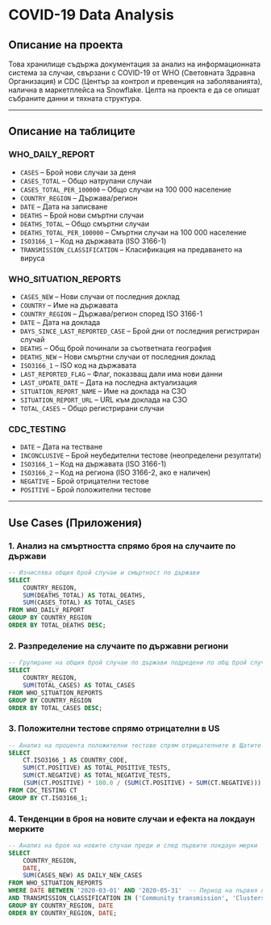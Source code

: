 # COVID-19 Data Analysis

## Описание на проекта

Това хранилище съдържа документация за анализ на информационната система за случаи, свързани с COVID-19 от WHO (Световната Здравна Организация) и CDC (Център за контрол и превенция на заболяванията), налична в маркетплейса на Snowflake. Целта на проекта е да се опишат събраните данни и тяхната структура.

---

## Описание на таблиците

### **WHO_DAILY_REPORT**
- `CASES` – Брой нови случаи за деня
- `CASES_TOTAL` – Общо натрупани случаи
- `CASES_TOTAL_PER_100000` – Общо случаи на 100 000 население
- `COUNTRY_REGION` – Държава/регион
- `DATE` – Дата на записване
- `DEATHS` – Брой нови смъртни случаи
- `DEATHS_TOTAL` – Общо смъртни случаи
- `DEATHS_TOTAL_PER_100000` – Смъртни случаи на 100 000 население
- `ISO3166_1` – Код на държавата (ISO 3166-1)
- `TRANSMISSION_CLASSIFICATION` – Класификация на предаването на вируса

### **WHO_SITUATION_REPORTS**
- `CASES_NEW` – Нови случаи от последния доклад
- `COUNTRY` – Име на държавата
- `COUNTRY_REGION` – Държава/регион според ISO 3166-1
- `DATE` – Дата на доклада
- `DAYS_SINCE_LAST_REPORTED_CASE` – Брой дни от последния регистриран случай
- `DEATHS` – Общ брой починали за съответната география
- `DEATHS_NEW` – Нови смъртни случаи от последния доклад
- `ISO3166_1` – ISO код на държавата
- `LAST_REPORTED_FLAG` – Флаг, показващ дали има нови данни
- `LAST_UPDATE_DATE` – Дата на последна актуализация
- `SITUATION_REPORT_NAME` – Име на доклада на СЗО
- `SITUATION_REPORT_URL` – URL към доклада на СЗО
- `TOTAL_CASES` – Общо регистрирани случаи

### **CDC_TESTING**
- `DATE` – Дата на тестване
- `INCONCLUSIVE` – Брой неубедителни тестове (неопределени резултати)
- `ISO3166_1` – Код на държавата (ISO 3166-1)
- `ISO3166_2` – Код на региона (ISO 3166-2, ако е наличен)
- `NEGATIVE` – Брой отрицателни тестове
- `POSITIVE` – Брой положителни тестове

---

## Use Cases (Приложения)

### **1. Анализ на смъртността спрямо броя на случаите по държави**  
```sql
-- Изчислява общия брой случаи и смъртност по държави
SELECT 
    COUNTRY_REGION, 
    SUM(DEATHS_TOTAL) AS TOTAL_DEATHS, 
    SUM(CASES_TOTAL) AS TOTAL_CASES
FROM WHO_DAILY_REPORT
GROUP BY COUNTRY_REGION
ORDER BY TOTAL_DEATHS DESC;
```

### **2. Разпределение на случаите по държавни региони**  
```sql
-- Групиране на общия брой случаи по държави подредени по общ брой случаи 
SELECT 
    COUNTRY_REGION, 
    SUM(TOTAL_CASES) AS TOTAL_CASES
FROM WHO_SITUATION_REPORTS
GROUP BY COUNTRY_REGION
ORDER BY TOTAL_CASES DESC;

```

### **3. Положителни тестове спрямо отрицателни в US**  
```sql
-- Анализ на процента положителни тестове спрям отрицателните в Щатите
SELECT 
    CT.ISO3166_1 AS COUNTRY_CODE, 
    SUM(CT.POSITIVE) AS TOTAL_POSITIVE_TESTS, 
    SUM(CT.NEGATIVE) AS TOTAL_NEGATIVE_TESTS, 
    (SUM(CT.POSITIVE) * 100.0 / (SUM(CT.POSITIVE) + SUM(CT.NEGATIVE))) AS POSITIVE_TEST_RATE
FROM CDC_TESTING CT
GROUP BY CT.ISO3166_1;

```

### **4. Тенденции в броя на новите случаи и ефекта на локдаун мерките**  
```sql
-- Анализ на броя на новите случаи преди и след първите локдаун мерки
SELECT 
    COUNTRY_REGION, 
    DATE, 
    SUM(CASES_NEW) AS DAILY_NEW_CASES
FROM WHO_SITUATION_REPORTS
WHERE DATE BETWEEN '2020-03-01' AND '2020-05-31'  -- Период на първия локдаун (Ориентировъчно държавите обявиха такъв през март месец)
AND TRANSMISSION_CLASSIFICATION IN ('Community transmission', 'Clusters of cases', 'Sporadic cases') 
GROUP BY COUNTRY_REGION, DATE
ORDER BY COUNTRY_REGION, DATE;

```
